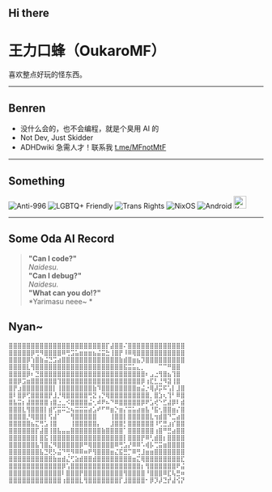 ## Hi there 
# 王力口蜂（OukaroMF）

喜欢整点好玩的怪东西。

---

##  Benren

- 没什么会的，也不会编程，就是个臭用 AI 的  
- Not Dev, Just Skidder  
- ADHDwiki 急需人才！联系我  [t.me/MFnotMtF](https://t.me/MFnotMtF)  

---

##  Something

![Anti-996](https://img.shields.io/badge/anti-996-black)
![LGBTQ+ Friendly](https://pride-badges.pony.workers.dev/static/v1?label=lgbtq%2B%20friendly&stripeWidth=6&stripeColors=E40303,FF8C00,FFED00,008026,24408E,732982)
![Trans Rights](https://pride-badges.pony.workers.dev/static/v1?label=trans%20rights&stripeWidth=6&stripeColors=5BCEFA,F5A9B8,FFFFFF,F5A9B8,5BCEFA)
![NixOS](https://img.shields.io/badge/NixOS-5277C3?logo=nixos&logoColor=white)
![Android](https://img.shields.io/badge/Android-3DDC84?logo=android&logoColor=white)
<img src="https://kernelsu.org/logo.png" alt="KernelSU Logo" width="25" height="25">

---

##  Some Oda AI Record

> **"Can I code?"**  
> *Naidesu.*  
> **"Can I debug?"**  
> *Naidesu.*  
> **"What can you do!?"**  
> *Yarimasu neee~ *

##  Nyan~

```text
⣿⣿⣿⣿⣿⣿⣿⣿⣿⣿⣿⣿⣿⣿⣿⣿⣿⣿⣿⣿⣿⣿⡏⣼⣿⣿⠌⣿⣿⣿⣿⣿⣿⣿⣿⣿⣿⣿⣿⣿
⣿⣿⣿⣿⣿⡿⢛⠻⣿⣿⣿⣿⠿⢛⣩⣥⣶⣶⣶⣦⣬⣭⣓⢸⣿⡟⠸⠿⢿⣿⣿⣿⣿⣿⣿⣿⣿⣿⣿⣿
⣿⣿⣿⣿⡿⢱⣿⣷⣬⣙⣩⣴⣿⣿⣿⣿⣿⣿⣿⣿⣿⣿⣿⣿⣿⣷⣾⣿⣶⣦⡹⣿⣿⣿⣿⣿⣿⣿⣿⣿
⣿⣿⣿⣿⣇⢻⣿⣿⣿⣿⣿⣿⣿⣿⣿⣿⣿⣿⣿⣿⣿⣿⣿⣿⣿⣿⣯⣭⣥⣄⡀⠀⠀⠀⠉⠉⠛⣿⣿
⣿⣿⣿⣿⡿⠆⣙⣿⣿⣿⣿⣿⣿⣿⣿⣿⣿⣿⣿⣿⣿⣿⣿⣿⣿⣿⣿⣿⣿⣿⣿⠆⣠⣐⢻⣿⣦⢹⣿
⣿⣿⡿⣩⣶⣿⣿⣿⣿⣿⣿⢹⣿⣿⣿⣿⣿⣿⣿⣿⣿⣿⣿⣿⣿⣿⣿⣿⣿⣿⡿⢰⣏⣃⣘⠻⣽⢸⣿
⣿⡟⣰⣿⣿⣿⣿⣿⣿⣿⡇⢸⣿⣿⣿⣿⣿⣿⣿⣷⠹⣿⣿⣿⣿⣿⣿⣿⣿⣶⣬⡐⢿⡼⡭⠯⢡⡇⣸⣿
⣿⠇⣿⡿⢋⣿⣿⣿⣿⡟⣸⡘⢿⣿⣿⣿⣿⣿⢛⣝⢠⡙⢿⣿⣿⣿⣿⣿⣿⣿⣿⣿⡀⣿⣱⢆⢹⠃⠿⣿
⣿⣧⣭⡆⣼⣿⣿⣿⣿⢰⣿⣐⣀⠪⣿⣿⣿⣿⣬⢂⠾⠟⠦⠙⠿⣿⣿⣿⣿⣿⡿⠟⣡⢞⠑⣋⣼⡿⠇⣾
⣿⣿⣿⣇⢻⣿⣿⣿⡇⣾⢋⣭⠭⣑⢦⣭⣭⣭⣴⣡⠞⠋⠛⣶⡑⣶⡌⣭⣥⣴⣶⣧⠘⣯⢂⣿⣿⣶⡌⣿
⣿⣿⣿⣿⡘⢿⣿⣿⡇⢫⣼⠁⠀⠀⢻⣿⣿⣿⣿⣿⠀⠀⠀⢸⣿⣿⡇⣿⣿⣿⣿⣿⣇⢲⣾⣿⠙⣉⣴⣿
⣿⣿⣿⣿⣿⣦⣍⢛⣡⢸⣿⠀⠀⠀⢸⣿⣿⣿⣿⣿⡄⠀⠀⣸⣿⣿⡃⣿⣿⣿⣿⣿⣿⠸⢋⣛⣰⡎⣿⣿
⣿⣿⣿⣿⣿⣿⡏⣼⣿⢸⣿⣧⣤⣤⣿⣿⣿⣿⣿⣿⣿⣷⣿⣿⣿⣿⠁⣿⣿⣿⣿⣿⣿⢰⣿⠛⣛⣴⣿⣿
⣿⣿⣿⣿⣿⣿⡇⣿⣯⢸⣿⣿⣿⣿⣿⣿⣿⣿⣿⣿⣿⣿⣿⣿⣿⣿⡇⣿⣿⣿⡟⠿⢃⣾⣿⡆⣿⣿⣿⣿
⣿⣿⣿⣿⣿⣿⣧⢹⣿⣌⠻⣿⣿⣿⣿⣿⡿⠛⢿⣿⣿⣿⣿⣿⠿⢛⣡⡜⠿⠿⠡⢾⡧⢉⣭⣶⣿⣿⣿⣿
⣿⣿⣿⣿⣿⣿⣿⣧⣙⢟⡣⣬⠙⢛⠻⠿⠿⠶⠟⢻⣿⣿⣿⣶⣌⣯⣛⡉⠿⢛⣸⣶⣶⣿⣿⣿⣿⣿⣿⣿
⣿⣿⣿⣿⣿⣿⣿⣿⣿⣿⣷⣶⣾⣌⢋⣵⣾⣿⣿⣾⣿⣿⣿⣿⣿⣿⣿⣿⣶⣍⢿⣿⣿⣿⣿⣿⣿⣿⣿⣏
⣿⣿⣿⣿⣿⣿⣿⣿⣿⣿⣿⣿⡿⢡⣿⣿⣿⣿⣿⣿⣿⣿⣿⣿⣿⣿⣿⣿⣿⣿⡆⢻⣿⣿⣿⣿⣿⣿⠟⣬
⣿⣿⣿⣿⣿⣿⣿⣿⣿⣿⣿⣿⠇⣿⣿⣿⡟⣿⣿⣿⣿⣿⣿⣿⣿⣿⢻⣿⣿⣿⣿⠘⣿⣿⣿⠿⣏⢧⣛⠶
⣿⣿⣿⣿⣿⣿⣿⣿⣿⣿⣿⣿⢰⣿⣿⣿⣇⢻⣿⣿⣿⣿⣿⣿⣿⡏⣸⣿⣿⣿⣿⠂⡿⡹⡼⣙⡞⣼⢪⡝
```

